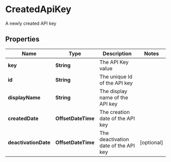 

# CreatedApiKey

A newly created API key

## Properties

| Name | Type | Description | Notes |
|------------ | ------------- | ------------- | -------------|
|**key** | **String** | The API Key value |  |
|**id** | **String** | The unique Id of the API key |  |
|**displayName** | **String** | The display name of the API key |  |
|**createdDate** | **OffsetDateTime** | The creation date of the API key |  |
|**deactivationDate** | **OffsetDateTime** | The deactivation date of the API key |  [optional] |



